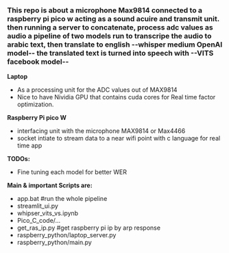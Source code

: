 <h3>This repo is about a microphone Max9814 connected to a raspberry pi pico w acting as a sound acuire and 
transmit unit.
then running a server to concatenate, process adc values as audio
a pipeline of two models run to transcripe the audio to arabic text, then 
translate to english --whisper medium OpenAI model--
the translated text is turned into speech with --VITS facebook model--</h3>

**Laptop**
<ul><li>As a processing unit for the ADC values out of MAX9814</li>
<li>Nice to have Nividia GPU that contains cuda cores for Real time factor optimization.</li>
</ul>

**Raspberry Pi pico W**
<ul>
  <li>
interfacing unit with the microphone MAX9814 or Max4466
  </li>
  <li>
socket intiate to stream data to a near wifi point with c language for real time app
</li>
</ul>

**TODOs:**
<ul>
  <li>
    Fine tuning each model for better WER
  </li>
</ul>

**Main & important Scripts are:**
<ul>
  <li>
  app.bat   #run the whole pipeline
  </li>
  <li>
  streamlit_ui.py 
  </li>
  <li>
  whipser_vits_vs.ipynb
  </li>
  <li>
  Pico_C_code/...
  </li>
  <li>
  get_ras_ip.py #get raspberry pi ip by arp response
  </li>
  <li>
  raspberry_python/laptop_server.py
  </li>
  <li>
  raspberry_python/main.py
  </li>
</ul>
